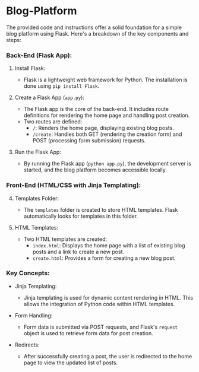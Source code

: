 # Blog-Platform
The provided code and instructions offer a solid foundation for a simple blog platform using Flask. Here's a breakdown of the key components and steps:

### Back-End (Flask App):

1. Install Flask:
   - Flask is a lightweight web framework for Python. The installation is done using `pip install Flask`.

2. Create a Flask App (`app.py`):
   - The Flask app is the core of the back-end. It includes route definitions for rendering the home page and handling post creation.
   - Two routes are defined:
     - `/`: Renders the home page, displaying existing blog posts.
     - `/create`: Handles both GET (rendering the creation form) and POST (processing form submission) requests.

3. Run the Flask App:
   - By running the Flask app (`python app.py`), the development server is started, and the blog platform becomes accessible locally.

### Front-End (HTML/CSS with Jinja Templating):

4. Templates Folder:
   - The `templates` folder is created to store HTML templates. Flask automatically looks for templates in this folder.

5. HTML Templates:
   - Two HTML templates are created:
     - `index.html`: Displays the home page with a list of existing blog posts and a link to create a new post.
     - `create.html`: Provides a form for creating a new blog post.

### Key Concepts:

- Jinja Templating:
  - Jinja templating is used for dynamic content rendering in HTML. This allows the integration of Python code within HTML templates.

- Form Handling:
  - Form data is submitted via POST requests, and Flask's `request` object is used to retrieve form data for post creation.

- Redirects:
  - After successfully creating a post, the user is redirected to the home page to view the updated list of posts.


